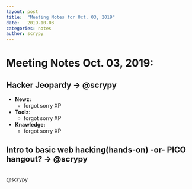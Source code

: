 ```yaml
---
layout: post
title:  "Meeting Notes for Oct. 03, 2019"
date:   2019-10-03
categories: notes
author: scrypy
---
```

# Meeting Notes Oct. 03, 2019:

## Hacker Jeopardy -> @scrypy
- **Newz:**
  - forgot sorry XP
- **Toolz:**
  - forgot sorry XP
- **Knawledge:**
  - forgot sorry XP

## Intro to basic web hacking(hands-on) -or- PICO hangout? -> @scrypy

<br>
@scrypy
